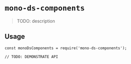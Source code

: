 # `mono-ds-components`

> TODO: description

## Usage

```
const monoDsComponents = require('mono-ds-components');

// TODO: DEMONSTRATE API
```
